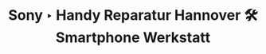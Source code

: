 ---
title: Sony ‣ Handy Reparatur Hannover 🛠️ Smartphone Werkstatt
description: 
heading: Sony Smartphone Reparaturen
breadcrumb: Smartphone Reparaturen
name: Sony
---